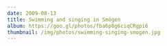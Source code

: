 ```yaml
---
date: 2009-08-13
title: Swimming and singing in Smögen
album: https://goo.gl/photos/fba6p8g6ciqCRgpi6
thumbnail: /img/photos/swimming-singing-smogen.jpg
---
```

